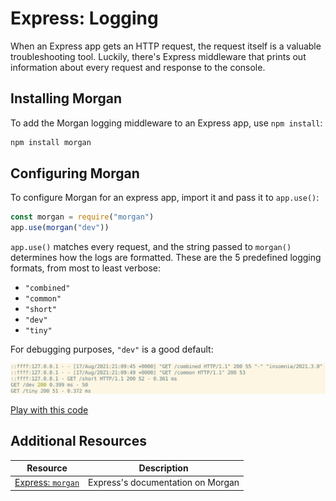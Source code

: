 # Express: Logging

When an Express app gets an HTTP request, the request itself is a valuable troubleshooting tool. Luckily, there's Express middleware that prints out information about every request and response to the console.

## Installing Morgan

To add the Morgan logging middleware to an Express app, use `npm install`:

```bash
npm install morgan
```

## Configuring Morgan

To configure Morgan for an express app, import it and pass it to `app.use()`:

```js
const morgan = require("morgan")
app.use(morgan("dev"))
```

`app.use()` matches every request, and the string passed to `morgan()` determines how the logs are formatted. These are the 5 predefined logging formats, from most to least verbose:

* `"combined"`
* `"common"`
* `"short"`
* `"dev"`
* `"tiny"`

For debugging purposes, `"dev"` is a good default:

![The 5 different logging formats](assets/logging-formats.png)

[Play with this code](https://codesandbox.io/s/affectionate-water-4gkgg)

## Additional Resources

| Resource | Description |
| --- | --- |
| [Express: `morgan`](http://expressjs.com/en/resources/middleware/morgan.html) | Express's documentation on Morgan |
